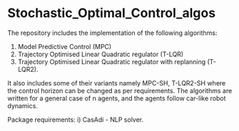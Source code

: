 # Stochastic_Optimal_Control_algos

The repository includes the implementation of the following algorithms:
1) Model Predictive Control (MPC)
2) Trajectory Optimised Linear Quadratic regulator (T-LQR)
3) Trajectory Optimised Linear Quadratic regulator with replanning (T-LQR2).

It also includes some of their variants namely MPC-SH, T-LQR2-SH where the control horizon can be changed as per requirements. The algorithms are written for a general case of n agents, and the agents follow car-like robot dynamics.

Package requirements:
i) CasAdi - NLP solver. 
